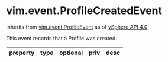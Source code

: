 vim.event.ProfileCreatedEvent
=============================
inherits from [vim.event.ProfileEvent](docs/vim.event.ProfileEvent.md)
as of [vSphere API 4.0](vim.version.md#vim.version.version5)


This event records that a Profile was created.

| property | type | optional | priv | desc |
|:---------|:-----|:---------|:-----|:-----|


